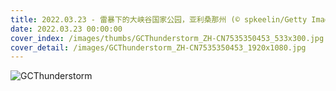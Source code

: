 ```yaml
---
title: 2022.03.23 - 雷暴下的大峡谷国家公园，亚利桑那州 (© spkeelin/Getty Images)
date: 2022.03.23 00:00:00
cover_index: /images/thumbs/GCThunderstorm_ZH-CN7535350453_533x300.jpg
cover_detail: /images/GCThunderstorm_ZH-CN7535350453_1920x1080.jpg
---
```


![GCThunderstorm](/images/GCThunderstorm_ZH-CN7535350453_1920x1080.jpg)
